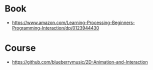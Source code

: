 # Book

- https://www.amazon.com/Learning-Processing-Beginners-Programming-Interaction/dp/0123944430


# Course 

- https://github.com/blueberrymusic/2D-Animation-and-Interaction